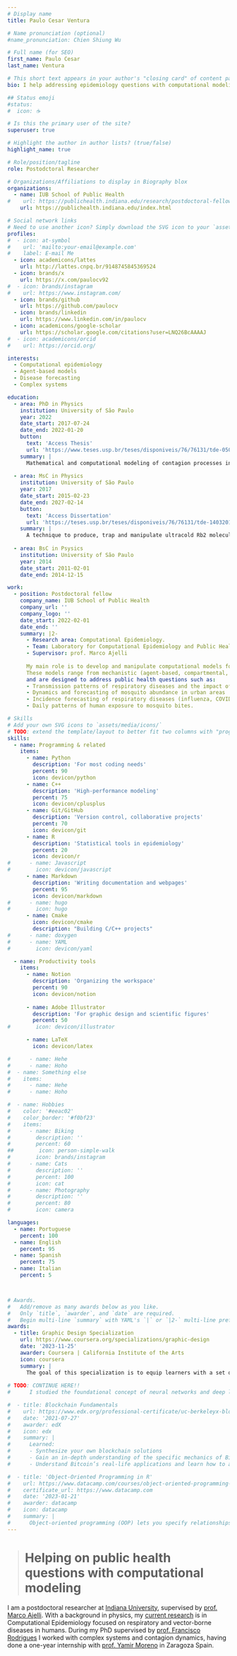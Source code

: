 ```yaml
---
# Display name
title: Paulo Cesar Ventura

# Name pronunciation (optional)
#name_pronunciation: Chien Shiung Wu

# Full name (for SEO)
first_name: Paulo Cesar
last_name: Ventura

# This short text appears in your author's "closing card" of content pages.
bio: I help addressing epidemiology questions with computational modeling.

## Status emoji
#status:
#  icon: ☕️

# Is this the primary user of the site?
superuser: true

# Highlight the author in author lists? (true/false)
highlight_name: true

# Role/position/tagline
role: Postodctoral Researcher

# Organizations/Affiliations to display in Biography blox
organizations:
  - name: IUB School of Public Health
#    url: https://publichealth.indiana.edu/research/postdoctoral-fellows-research-associate/profile.html?user=pventura  # Deprecated, has been moved
    url: https://publichealth.indiana.edu/index.html

# Social network links
# Need to use another icon? Simply download the SVG icon to your `assets/media/icons/` folder.
profiles:
#  - icon: at-symbol
#    url: 'mailto:your-email@example.com'
#    label: E-mail Me
  - icon: academicons/lattes
    url: http://lattes.cnpq.br/9148745845369524
  - icon: brands/x
    url: https://x.com/paulocv92
#  - icon: brands/instagram
#    url: https://www.instagram.com/
  - icon: brands/github
    url: https://github.com/paulocv
  - icon: brands/linkedin
    url: https://www.linkedin.com/in/paulocv
  - icon: academicons/google-scholar
    url: https://scholar.google.com/citations?user=LNQ26BcAAAAJ
#  - icon: academicons/orcid
#    url: https://orcid.org/

interests:
  - Computational epidemiology
  - Agent-based models
  - Disease forecasting
  - Complex systems

education:
  - area: PhD in Physics
    institution: University of São Paulo
    year: 2022
    date_start: 2017-07-24
    date_end: 2022-01-20
    button:
      text: 'Access Thesis'
      url: 'https://www.teses.usp.br/teses/disponiveis/76/76131/tde-05042022-153927/en.php'
    summary: |
      Mathematical and computational modeling of contagion processes in complex networks and other types of populations, with focus on incorporating different forms of human behavioral responses.
  
  - area: MsC in Physics
    institution: University of São Paulo
    year: 2017
    date_start: 2015-02-23
    date_end: 2027-02-14
    button:
      text: 'Access Dissertation'
      url: 'https://teses.usp.br/teses/disponiveis/76/76131/tde-14032017-145533/en.php'
    summary: |
      A technique to produce, trap and manipulate ultracold Rb2 molecules with a single optical beam. 
      
  - area: BsC in Psysics
    institution: University of São Paulo
    year: 2014
    date_start: 2011-02-01
    date_end: 2014-12-15

work:
  - position: Postdoctoral fellow
    company_name: IUB School of Public Health
    company_url: ''
    company_logo: ''
    date_start: 2022-02-01
    date_end: ''
    summary: |2-
      - Research area: Computational Epidemiology.
      - Team: Laboratory for Computational Epidemiology and Public Health (CEPH Lab) 
      - Supervisor: prof. Marco Ajelli
      
      My main role is to develop and manipulate computational models for the spread of infectious diseases and related phenomena. 
      These models range from mechanistic (agent-based, compartmental, age-structured) to statistical (data analysis, Bayesian methods)
      and are designed to address public health questions such as: 
      - Transmission patterns of respiratory diseases and the impact of interventions
      - Dynamics and forecasting of mosquito abundance in urban areas
      - Incidence forecasting of respiratory diseases (influenza, COVID-19, RSV)
      - Daily patterns of human exposure to mosquito bites.

# Skills
# Add your own SVG icons to `assets/media/icons/`
# TODO: extend the template/layout to better fit two columns with "progress bars"
skills:
  - name: Programming & related
    items:
      - name: Python
        description: 'For most coding needs'
        percent: 90
        icon: devicon/python
      - name: C++
        description: 'High-performance modeling'
        percent: 75
        icon: devicon/cplusplus
      - name: Git/GitHub
        description: 'Version control, collaborative projects'
        percent: 70
        icon: devicon/git
      - name: R
        description: 'Statistical tools in epidemiology'
        percent: 20
        icon: devicon/r
#      - name: Javascript
#        icon: devicon/javascript
      - name: Markdown
        description: 'Writing documentation and webpages'
        percent: 95
        icon: devicon/markdown
#      - name: hugo
#        icon: hugo
      - name: Cmake
        icon: devicon/cmake
        description: "Building C/C++ projects"
#      - name: doxygen
#      - name: YAML
#        icon: devicon/yaml

  - name: Productivity tools
    items: 
      - name: Notion
        description: 'Organizing the workspace'
        percent: 90
        icon: devicon/notion
        
      - name: Adobe Illustrator
        description: 'For graphic design and scientific figures'
        percent: 50
#        icon: devicon/illustrator

      - name: LaTeX
        icon: devicon/latex

#      - name: Hehe
#      - name: Hoho
#  - name: Something else
#    items: 
#      - name: Hehe
#      - name: Hoho

#  - name: Hobbies
#    color: '#eeac02'
#    color_border: '#f0bf23'
#    items:
#      - name: Biking
#        description: ''
#        percent: 60
##        icon: person-simple-walk
#        icon: brands/instagram
#      - name: Cats
#        description: ''
#        percent: 100
#        icon: cat
#      - name: Photography
#        description: ''
#        percent: 80
#        icon: camera

languages:
  - name: Portuguese
    percent: 100
  - name: English
    percent: 95
  - name: Spanish
    percent: 75
  - name: Italian
    percent: 5



# Awards.
#   Add/remove as many awards below as you like.
#   Only `title`, `awarder`, and `date` are required.
#   Begin multi-line `summary` with YAML's `|` or `|2-` multi-line prefix and indent 2 spaces below.
awards:
  - title: Graphic Design Specialization
    url: https://www.coursera.org/specializations/graphic-design
    date: '2023-11-25'
    awarder: Coursera | California Institute of the Arts
    icon: coursera
    summary: |
      The goal of this specialization is to equip learners with a set of transferable formal and conceptual tools for “making and communicating” in the field of graphic design. This core skill set will equip learners for formal studies in graphic design, and a starting point for further work in interface design, motion graphics, and editorial design.
      
# TODO: CONTINUE HERE!! 
#      I studied the foundational concept of neural networks and deep learning. By the end, I was familiar with the significant technological trends driving the rise of deep learning; build, train, and apply fully connected deep neural networks; implement efficient (vectorized) neural networks; identify key parameters in a neural network’s architecture; and apply deep learning to your own applications.

#  - title: Blockchain Fundamentals
#    url: https://www.edx.org/professional-certificate/uc-berkeleyx-blockchain-fundamentals
#    date: '2021-07-27'
#    awarder: edX
#    icon: edx
#    summary: |
#      Learned:
#      - Synthesize your own blockchain solutions
#      - Gain an in-depth understanding of the specific mechanics of Bitcoin
#      - Understand Bitcoin’s real-life applications and learn how to attack and destroy Bitcoin, Ethereum, smart contracts and Dapps, and alternatives to Bitcoin’s Proof-of-Work consensus algorithm

#  - title: 'Object-Oriented Programming in R'
#    url: https://www.datacamp.com/courses/object-oriented-programming-with-s3-and-r6-in-r
#    certificate_url: https://www.datacamp.com
#    date: '2023-01-21'
#    awarder: datacamp
#    icon: datacamp
#    summary: |
#      Object-oriented programming (OOP) lets you specify relationships between functions and the objects that they can act on, helping you manage complexity in your code. This is an intermediate level course, providing an introduction to OOP, using the S3 and R6 systems. S3 is a great day-to-day R programming tool that simplifies some of the functions that you write. R6 is especially useful for industry-specific analyses, working with web APIs, and building GUIs.
---
```


[//]: # (## About Me)

[//]: # (> # Combining computational and theoretical skills to study epidemics)
> # Helping on public health questions with computational modeling

I am a postdoctoral researcher at [Indiana University](https://www.iu.edu/index.html), supervised by [prof. Marco Ajelli](https://publichealth.indiana.edu/research/faculty-directory/profile.html?user=majelli). 
With a background in physics, my [current research](/projects) is in Computational Epidemiology focused on respiratory and vector-borne diseases in humans.
During my PhD supervised by [prof. Francisco Rodrigues](https://sites.icmc.usp.br/francisco/) I worked with complex systems and contagion dynamics, having done a one-year internship with [prof. Yamir Moreno](https://cosnet.bifi.es/people/yamir-moreno/) in Zaragoza Spain.

[//]: # (Using mechanistic and statistical modeling, we work to address active public health questions. )

